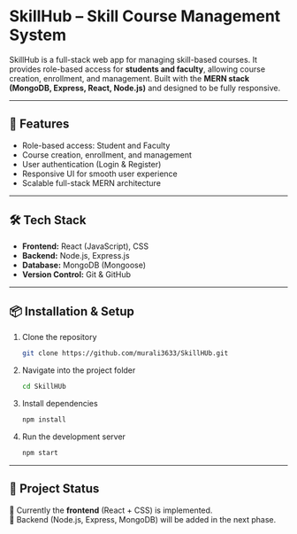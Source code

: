 
# SkillHub – Skill Course Management System

SkillHub is a full-stack web app for managing skill-based courses. It provides role-based access for **students and faculty**, allowing course creation, enrollment, and management. Built with the **MERN stack (MongoDB, Express, React, Node.js)** and designed to be fully responsive.

---

## 🚀 Features
- Role-based access: Student and Faculty
- Course creation, enrollment, and management  
- User authentication (Login & Register)  
- Responsive UI for smooth user experience  
- Scalable full-stack MERN architecture  

---

## 🛠️ Tech Stack  
- **Frontend:** React (JavaScript), CSS  
- **Backend:** Node.js, Express.js  
- **Database:** MongoDB (Mongoose)  
- **Version Control:** Git & GitHub  

---

## 📦 Installation & Setup  

1. Clone the repository  
   ```bash
   git clone https://github.com/murali3633/SkillHUb.git


2. Navigate into the project folder

   ```bash
   cd SkillHUb
   ```

3. Install dependencies

   ```bash
   npm install
   ```

4. Run the development server

   ```bash
   npm start
   ```
---

## 📌 Project Status

 🔹 Currently the **frontend** (React + CSS) is implemented.  
 🔹 Backend (Node.js, Express, MongoDB) will be added in the next phase.  






